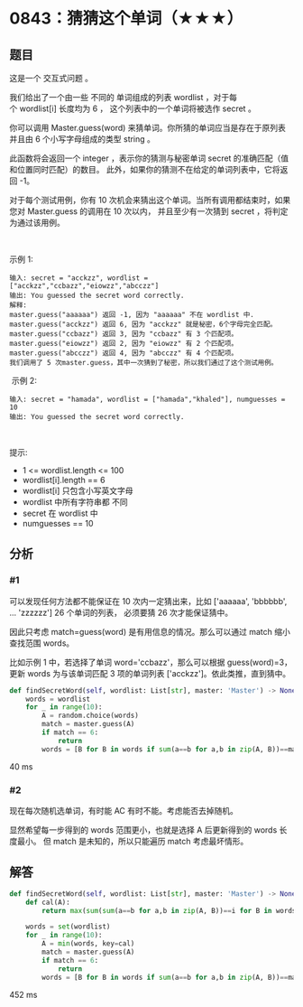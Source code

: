 # 0843：猜猜这个单词（★★★）



## 题目

这是一个 交互式问题 。

我们给出了一个由一些 不同的 单词组成的列表 wordlist ，对于每个 wordlist[i] 长度均为 6 ，
这个列表中的一个单词将被选作 secret 。

你可以调用 Master.guess(word) 来猜单词。你所猜的单词应当是存在于原列表并且由 6 个小写字母组成的类型 string 。

此函数将会返回一个 integer ，表示你的猜测与秘密单词 secret 的准确匹配（值和位置同时匹配）的数目。
此外，如果你的猜测不在给定的单词列表中，它将返回 -1。

对于每个测试用例，你有 10 次机会来猜出这个单词。当所有调用都结束时，如果您对 Master.guess 的调用在 10 次以内，
并且至少有一次猜到 secret ，将判定为通过该用例。

 

示例 1:

    输入: secret = "acckzz", wordlist = ["acckzz","ccbazz","eiowzz","abcczz"]
    输出: You guessed the secret word correctly.
    解释:
    master.guess("aaaaaa") 返回 -1, 因为 "aaaaaa" 不在 wordlist 中.
    master.guess("acckzz") 返回 6, 因为 "acckzz" 就是秘密，6个字母完全匹配。
    master.guess("ccbazz") 返回 3, 因为 "ccbazz" 有 3 个匹配项。
    master.guess("eiowzz") 返回 2, 因为 "eiowzz" 有 2 个匹配项。
    master.guess("abcczz") 返回 4, 因为 "abcczz" 有 4 个匹配项。
    我们调用了 5 次master.guess，其中一次猜到了秘密，所以我们通过了这个测试用例。
 示例 2:

    输入: secret = "hamada", wordlist = ["hamada","khaled"], numguesses = 10
    输出: You guessed the secret word correctly.
 

提示:
- 1 <= wordlist.length <= 100
- wordlist[i].length == 6
- wordlist[i] 只包含小写英文字母
- wordlist 中所有字符串都 不同
- secret 在 wordlist 中
- numguesses == 10
 
## 分析

### #1

可以发现任何方法都不能保证在 10 次内一定猜出来，比如 ['aaaaaa', 'bbbbbb', ... 'zzzzzz'] 26 个单词的列表，
必须要猜 26 次才能保证猜中。

因此只考虑 match=guess(word) 是有用信息的情况。那么可以通过 match 缩小查找范围 words。

比如示例 1 中，若选择了单词 word='ccbazz'，那么可以根据 guess(word)=3，
更新 words 为与该单词匹配 3 项的单词列表 ['acckzz']。依此类推，直到猜中。

```python
def findSecretWord(self, wordlist: List[str], master: 'Master') -> None:
    words = wordlist
    for _ in range(10):
        A = random.choice(words)
        match = master.guess(A)
        if match == 6:
            return
        words = [B for B in words if sum(a==b for a,b in zip(A, B))==match]
```
40 ms

### #2

现在每次随机选单词，有时能 AC 有时不能。考虑能否去掉随机。

显然希望每一步得到的 words 范围更小，也就是选择 A 后更新得到的 words 长度最小。
但 match 是未知的，所以只能遍历 match 考虑最坏情形。


## 解答

```python
def findSecretWord(self, wordlist: List[str], master: 'Master') -> None:
    def cal(A):
        return max(sum(sum(a==b for a,b in zip(A, B))==i for B in words) for i in range(6))

    words = set(wordlist)
    for _ in range(10):
        A = min(words, key=cal)
        match = master.guess(A)
        if match == 6:
            return
        words = [B for B in words if sum(a==b for a,b in zip(A, B))==match]
```
452 ms

